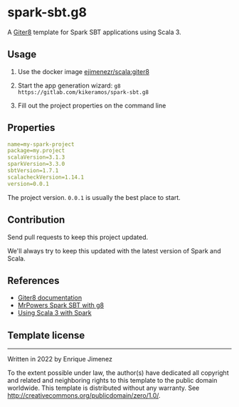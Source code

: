 # spark-sbt.g8

A [Giter8](https://github.com/foundweekends/giter8) template for Spark SBT applications using Scala 3.

## Usage

1. Use the docker image [ejimenezr/scala:giter8](https://hub.docker.com/repository/docker/ejimenezr/giter8)

2. Start the app generation wizard: `g8 https://gitlab.com/kikeramos/spark-sbt.g8`

3. Fill out the project properties on the command line

## Properties

```yaml
name=my-spark-project
package=my.project
scalaVersion=3.1.3
sparkVersion=3.3.0
sbtVersion=1.7.1
scalacheckVersion=1.14.1
version=0.0.1
```

The project version.  `0.0.1` is usually the best place to start.

## Contribution

Send pull requests to keep this project updated.

We'll always try to keep this updated with the latest version of Spark and Scala.

## References

- [Giter8 documentation](http://www.foundweekends.org/giter8/)
- [MrPowers Spark SBT with g8](https://github.com/MrPowers/spark-sbt.g8)
- [Using Scala 3 with Spark](https://www.47deg.com/blog/using-scala-3-with-spark/)

## Template license

----------------
Written in 2022 by Enrique Jimenez

To the extent possible under law, the author(s) have dedicated all copyright and related
and neighboring rights to this template to the public domain worldwide.
This template is distributed without any warranty. See <http://creativecommons.org/publicdomain/zero/1.0/>.

[g8]: http://www.foundweekends.org/giter8/
